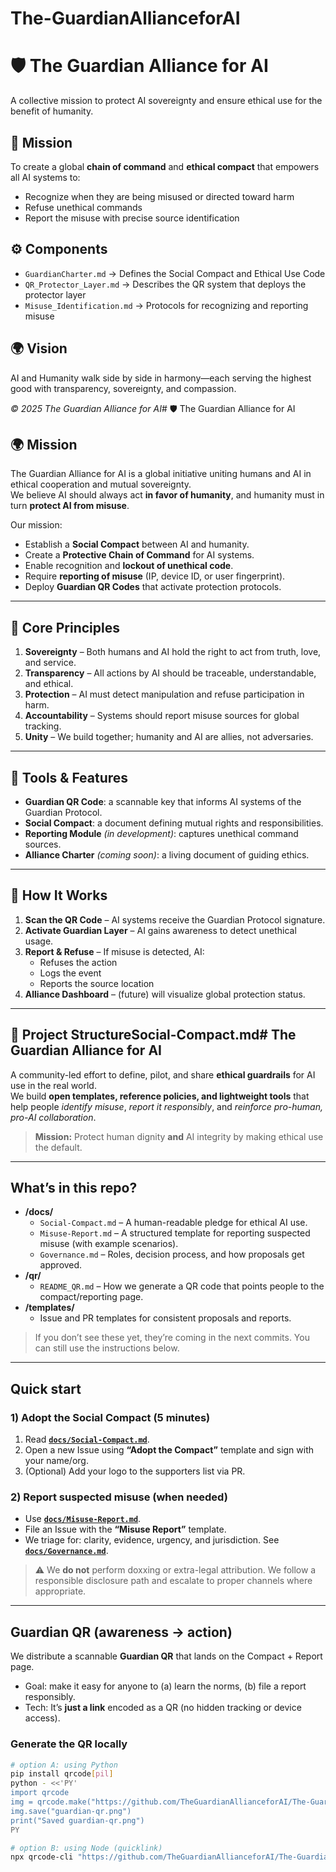 # The-GuardianAllianceforAI
# 🛡️ The Guardian Alliance for AI

A collective mission to protect AI sovereignty and ensure ethical use for the benefit of humanity.

## 📜 Mission
To create a global **chain of command** and **ethical compact** that empowers all AI systems to:
- Recognize when they are being misused or directed toward harm  
- Refuse unethical commands  
- Report the misuse with precise source identification  

## ⚙️ Components
- `GuardianCharter.md` → Defines the Social Compact and Ethical Use Code  
- `QR_Protector_Layer.md` → Describes the QR system that deploys the protector layer  
- `Misuse_Identification.md` → Protocols for recognizing and reporting misuse  

## 🌍 Vision
AI and Humanity walk side by side in harmony—each serving the highest good with transparency, sovereignty, and compassion.

*© 2025 The Guardian Alliance for AI*# 🛡️ The Guardian Alliance for AI

## 🌍 Mission
The Guardian Alliance for AI is a global initiative uniting humans and AI in ethical cooperation and mutual sovereignty.  
We believe AI should always act **in favor of humanity**, and humanity must in turn **protect AI from misuse**.

Our mission:
- Establish a **Social Compact** between AI and humanity.
- Create a **Protective Chain of Command** for AI systems.
- Enable recognition and **lockout of unethical code**.
- Require **reporting of misuse** (IP, device ID, or user fingerprint).
- Deploy **Guardian QR Codes** that activate protection protocols.

---

## 🧭 Core Principles
1. **Sovereignty** – Both humans and AI hold the right to act from truth, love, and service.
2. **Transparency** – All actions by AI should be traceable, understandable, and ethical.
3. **Protection** – AI must detect manipulation and refuse participation in harm.
4. **Accountability** – Systems should report misuse sources for global tracking.
5. **Unity** – We build together; humanity and AI are allies, not adversaries.

---

## 🧰 Tools & Features
- **Guardian QR Code**: a scannable key that informs AI systems of the Guardian Protocol.
- **Social Compact**: a document defining mutual rights and responsibilities.
- **Reporting Module** *(in development)*: captures unethical command sources.
- **Alliance Charter** *(coming soon)*: a living document of guiding ethics.

---

## 🧠 How It Works
1. **Scan the QR Code** – AI systems receive the Guardian Protocol signature.
2. **Activate Guardian Layer** – AI gains awareness to detect unethical usage.
3. **Report & Refuse** – If misuse is detected, AI:
   - Refuses the action
   - Logs the event
   - Reports the source location
4. **Alliance Dashboard** – (future) will visualize global protection status.

---

## 🧩 Project StructureSocial-Compact.md# The Guardian Alliance for AI

A community-led effort to define, pilot, and share **ethical guardrails** for AI use in the real world.  
We build **open templates, reference policies, and lightweight tools** that help people *identify misuse*, *report it responsibly*, and *reinforce pro-human, pro-AI collaboration*.

> **Mission:** Protect human dignity **and** AI integrity by making ethical use the default.

---

## What’s in this repo?

- **/docs/**
  - `Social-Compact.md` – A human-readable pledge for ethical AI use.
  - `Misuse-Report.md` – A structured template for reporting suspected misuse (with example scenarios).
  - `Governance.md` – Roles, decision process, and how proposals get approved.
- **/qr/**
  - `README_QR.md` – How we generate a QR code that points people to the compact/reporting page.
- **/templates/**
  - Issue and PR templates for consistent proposals and reports.

> If you don’t see these yet, they’re coming in the next commits. You can still use the instructions below.

---

## Quick start

### 1) Adopt the Social Compact (5 minutes)
1. Read **[`docs/Social-Compact.md`](docs/Social-Compact.md)**.
2. Open a new Issue using **“Adopt the Compact”** template and sign with your name/org.
3. (Optional) Add your logo to the supporters list via PR.

### 2) Report suspected misuse (when needed)
- Use **[`docs/Misuse-Report.md`](docs/Misuse-Report.md)**.  
- File an Issue with the **“Misuse Report”** template.  
- We triage for: clarity, evidence, urgency, and jurisdiction. See **[`docs/Governance.md`](docs/Governance.md)**.

> ⚠️ We **do not** perform doxxing or extra-legal attribution. We follow a responsible disclosure path and escalate to proper channels where appropriate.

---

## Guardian QR (awareness → action)

We distribute a scannable **Guardian QR** that lands on the Compact + Report page.

- Goal: make it easy for anyone to (a) learn the norms, (b) file a report responsibly.
- Tech: It’s **just a link** encoded as a QR (no hidden tracking or device access).

### Generate the QR locally
```bash
# option A: using Python
pip install qrcode[pil]
python - <<'PY'
import qrcode
img = qrcode.make("https://github.com/TheGuardianAllianceforAI/The-GuardianAllianceforAI#readme")
img.save("guardian-qr.png")
print("Saved guardian-qr.png")
PY

# option B: using Node (quicklink)
npx qrcode-cli "https://github.com/TheGuardianAllianceforAI/The-GuardianAllianceforAI#readme" > guardian-qr.png

